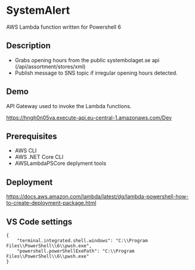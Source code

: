# SystemAlert
AWS Lambda function written for Powershell 6 

## Description
- Grabs opening hours from the public systembolaget.se api (/api/assortment/stores/xml)
- Publish message to SNS topic if irregular opening hours detected. 

## Demo
API Gateway used to invoke the Lambda functions. 

https://hngh0n05va.execute-api.eu-central-1.amazonaws.com/Dev



## Prerequisites
* AWS CLI
* AWS .NET Core CLI
* AWSLambdaPSCore deplyment tools 

## Deployment 
https://docs.aws.amazon.com/lambda/latest/dg/lambda-powershell-how-to-create-deployment-package.html

## VS Code settings
```
{
    "terminal.integrated.shell.windows": "C:\\Program Files\\PowerShell\\6\\pwsh.exe",
    "powershell.powerShellExePath": "C:\\Program Files\\PowerShell\\6\\pwsh.exe"
}
```
